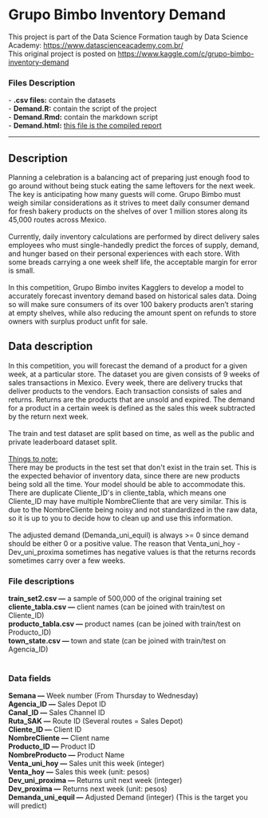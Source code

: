 # Grupo Bimbo Inventory Demand
This project is part of the Data Science Formation taugh by Data Science Academy: https://www.datascienceacademy.com.br/
<br />
This original project is posted on https://www.kaggle.com/c/grupo-bimbo-inventory-demand
<br />
<h3>Files Description</h3>
- <b>.csv files:</b> contain the datasets<br />
- <b>Demand.R:</b> contain the script of the project<br />
- <b>Demand.Rmd:</b> contain the markdown script<br />
- <b>Demand.html:</b> <u>this file is the compiled report</u>
<hr />
<h2>Description</h2>
Planning a celebration is a balancing act of preparing just enough food to go around without being stuck eating the same leftovers for the next week. The key is anticipating how many guests will come. Grupo Bimbo must weigh similar considerations as it strives to meet daily consumer demand for fresh bakery products on the shelves of over 1 million stores along its 45,000 routes across Mexico.
<br /><br />
Currently, daily inventory calculations are performed by direct delivery sales employees who must single-handedly predict the forces of supply, demand, and hunger based on their personal experiences with each store. With some breads carrying a one week shelf life, the acceptable margin for error is small.
<br /><br />
In this competition, Grupo Bimbo invites Kagglers to develop a model to accurately forecast inventory demand based on historical sales data. Doing so will make sure consumers of its over 100 bakery products aren’t staring at empty shelves, while also reducing the amount spent on refunds to store owners with surplus product unfit for sale.
<h2>Data description</h2>
In this competition, you will forecast the demand of a product for a given week, at a particular store. The dataset you are given consists of 9 weeks of sales transactions in Mexico. Every week, there are delivery trucks that deliver products to the vendors. Each transaction consists of sales and returns. Returns are the products that are unsold and expired. The demand for a product in a certain week is defined as the sales this week subtracted by the return next week.
<br /><br />
The train and test dataset are split based on time, as well as the public and private leaderboard dataset split.
<br /><br />
<u>Things to note:</u>
<br />
There may be products in the test set that don't exist in the train set. This is the expected behavior of inventory data, since there are new products being sold all the time. Your model should be able to accommodate this.
There are duplicate Cliente_ID's in cliente_tabla, which means one Cliente_ID may have multiple NombreCliente that are very similar. This is due to the NombreCliente being noisy and not standardized in the raw data, so it is up to you to decide how to clean up and use this information. 
<br /><br />
The adjusted demand (Demanda_uni_equil) is always >= 0 since demand should be either 0 or a positive value. The reason that Venta_uni_hoy - Dev_uni_proxima sometimes has negative values is that the returns records sometimes carry over a few weeks.
<br />
<h3>File descriptions</h3>
<b>train_set2.csv —</b> a sample of 500,000 of the original training set<br />
<b>cliente_tabla.csv —</b> client names (can be joined with train/test on Cliente_ID)<br />
<b>producto_tabla.csv —</b> product names (can be joined with train/test on Producto_ID)<br />
<b>town_state.csv —</b> town and state (can be joined with train/test on Agencia_ID)<br />
<br />
<h3>Data fields</h3>
<b>Semana —</b> Week number (From Thursday to Wednesday)<br />
<b>Agencia_ID —</b> Sales Depot ID<br />
<b>Canal_ID —</b> Sales Channel ID<br />
<b>Ruta_SAK —</b> Route ID (Several routes = Sales Depot)<br />
<b>Cliente_ID —</b> Client ID<br />
<b>NombreCliente —</b> Client name<br />
<b>Producto_ID —</b> Product ID<br />
<b>NombreProducto —</b> Product Name<br />
<b>Venta_uni_hoy —</b> Sales unit this week (integer)<br />
<b>Venta_hoy —</b> Sales this week (unit: pesos)<br />
<b>Dev_uni_proxima —</b> Returns unit next week (integer)<br />
<b>Dev_proxima —</b> Returns next week (unit: pesos)<br />
<b>Demanda_uni_equil —</b> Adjusted Demand (integer) (This is the target you will predict)<br />
